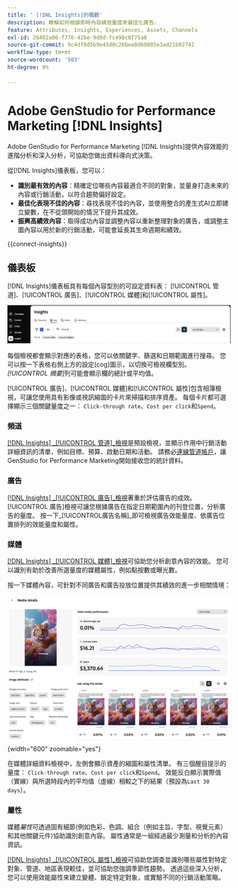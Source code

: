 ```yaml
---
title: ' [!DNL Insights]的概觀'
description: 瞭解如何根據即時內容績效量度來最佳化廣告。
feature: Attributes, Insights, Experiences, Assets, Channels
exl-id: 26402a06-f776-42be-9d8d-fc498c0f75a8
source-git-commit: 9c4df8d5b9e45d0c26bee8db9085e3ad21b02742
workflow-type: tm+mt
source-wordcount: '503'
ht-degree: 0%

---
```


# Adobe GenStudio for Performance Marketing [!DNL Insights]

Adobe GenStudio for Performance Marketing [!DNL Insights]提供內容效能的進階分析和深入分析，可協助您做出資料導向式決策。

從[!DNL Insights]儀表板，您可以：

- **識別最有效的內容**：精確定位哪些內容最適合不同的對象，並量身打造未來的內容或行銷活動，以符合趨勢偏好設定。
- **最佳化表現不佳的內容**：尋找表現不佳的內容，並使用整合的產生式AI立即建立變數，在不從頭開始的情況下提升其成效。
- **振興高績效內容**：取得成功內容並調整內容以重新整理對象的廣告，或調整主圖內容以用於新的行銷活動，可能會延長其生命週期和績效。

{{connect-insights}}

## 儀表板

[!DNL Insights]儀表板具有每個內容型別的可設定資料表： [!UICONTROL 管道]、[!UICONTROL 廣告]、[!UICONTROL 媒體]和[!UICONTROL 屬性]。

![[!DNL Insights]儀表板](/help/assets/insights-dashboard.png)

每個檢視都會顯示對應的表格，您可以依關鍵字、篩選和日期範圍進行搜尋。 您可以按一下表格右側上方的設定(cog)圖示，以切換可檢視欄型別。 _[!UICONTROL 摘要]_&#x200B;列可能會顯示欄的總計或平均值。

[!UICONTROL 廣告]、[!UICONTROL 媒體]和[!UICONTROL 屬性]包含相簿檢視，可讓您使用具有影像或視訊縮圖的卡片來掃描和排序資產。 每個卡片都可選擇顯示三個關鍵量度之一： `Click-through rate`、`Cost per click`和`Spend`。

### 頻道

[[!DNL Insights] _[!UICONTROL 管道&#x200B;]_檢視](channels.md)是預設檢視，並顯示作用中行銷活動詳細資訊的清單，例如目標、預算、啟動日期和活動。 請務必[連線管道帳戶](connect-channel.md)，讓GenStudio for Performance Marketing開始接收您的統計資料。

### 廣告

[[!DNL Insights] _[!UICONTROL 廣告&#x200B;]_檢視](ads.md)著重於評估廣告的成效。 [!UICONTROL 廣告]檢視可讓您根據廣告在指定日期範圍內的刊登位置，分析廣告的量度。 按一下_[!UICONTROL &#x200B;廣告名稱&#x200B;]_即可檢視廣告效能量度、依廣告位置排列的效能量度和屬性。

### 媒體

[[!DNL Insights] _[!UICONTROL 媒體&#x200B;]_檢視](media.md)可協助您分析創意內容的效能。 您可以識別有助於改善所選量度的媒體屬性，例如點按數或曝光數。

按一下媒體內容，可針對不同廣告和廣告投放位置提供其績效的進一步相關情境：

![媒體詳細資料](/help/assets/insights-media-details.png){width="600" zoomable="yes"}

在媒體詳細資料檢視中，左側會顯示資產的縮圖和屬性清單。 有三個醒目提示的量度： `Click-through rate`、`Cost per click`和`Spend`。 效能反白顯示實際值（實線）與所選時段內的平均值（虛線）相較之下的結果（預設為`Last 30 days`）。

### 屬性

媒體&#x200B;_屬性_&#x200B;可透過固有細節(例如色彩、色調、組合（例如主旨、字型、視覺元素）和其他關鍵元件)協助識別創意內容。 屬性通常是一組經過最少測量和分析的內容資訊。

[[!DNL Insights] _[!UICONTROL 屬性&#x200B;]_檢視](attributes.md)可協助您調查並識別哪些屬性對特定對象、管道、地區表現較佳，並可協助您強調季節性趨勢。 透過這些深入分析，您可以使用效能屬性來建立變體、鎖定特定對象，或實驗不同的行銷活動策略。
